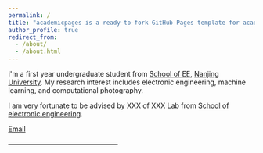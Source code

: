 ```yaml
---
permalink: /
title: "academicpages is a ready-to-fork GitHub Pages template for academic personal websites"
author_profile: true
redirect_from: 
  - /about/
  - /about.html
---
```


I'm a first year undergraduate student from [School of EE](https://ese.nju.edu.cn/), [Nanjing  University](https://www.nju.edu.cn/). My research interest includes electronic engineering, machine learning, and computational photography.

I am very fortunate to be advised by XXX of XXX Lab from [School of electronic engineering](https://cs.pku.edu.cn/). 


[Email](mailto:231180090@smail.nju.edu.cn) 

————————————————

                   
